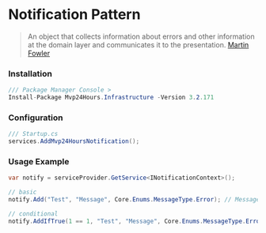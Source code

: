 # Notification Pattern
> An object that collects information about errors and other information at the domain layer and communicates it to the presentation. [Martin Fowler](https://en.wikipedia.org/wiki/Specification_pattern)

### Installation
```csharp
/// Package Manager Console >
Install-Package Mvp24Hours.Infrastructure -Version 3.2.171
```

### Configuration
```csharp
/// Startup.cs
services.AddMvp24HoursNotification();
```

### Usage Example
```csharp
var notify = serviceProvider.GetService<INotificationContext>();

// basic
notify.Add("Test", "Message", Core.Enums.MessageType.Error); // MessageType: Success, Info, Warning, Error

// conditional 
notify.AddIfTrue(1 == 1, "Test", "Message", Core.Enums.MessageType.Error); // MessageType: Success, Info, Warning, Error
```

